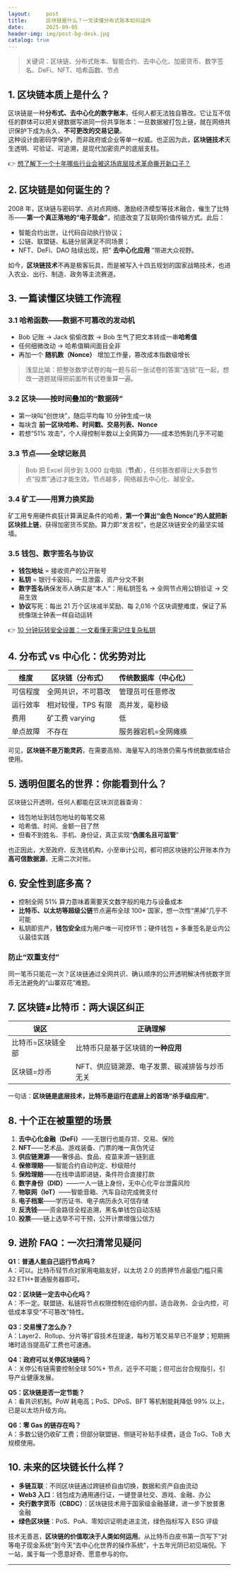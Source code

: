 ```yaml
---
layout:     post
title:      区块链是什么？一文读懂分布式账本如何运作
date:       2025-09-05
header-img: img/post-bg-desk.jpg
catalog: true
---
```


> 关键词：区块链、分布式账本、智能合约、去中心化、加密货币、数字签名、DeFi、NFT、哈希函数、节点

## 1. 区块链本质上是什么？

区块链是一种**分布式、去中心化的数字账本**，任何人都无法独自篡改。它让互不信任的群体可以把关键数据写进同一份共享账本：一旦数据被打包上链，就在网络共识保护下成为永久、**不可更改的交易记录**。  
这种设计由密码学保护，而非政府或企业等单一权威。也正因为此，**区块链技术**天生透明、可验证、可追溯，是现代加密资产的底层支柱。

👉 [想了解下一个十年哪些行业会被这场底层技术革命撕开新口子？](https://okxdog.com/)

## 2. 区块链是如何诞生的？

2008 年，区块链与密码学、点对点网络、激励经济模型等技术融合，催生了比特币——**第一个真正落地的“电子现金”**，彻底改变了互联网价值传输方式。此后：

- 智能合约出世，让代码自动执行协议；
- 公链、联盟链、私链分层满足不同场景；
- NFT、DeFi、DAO 陆续出现，把“ **去中心化应用** ”带进大众视野。

如今，**区块链技术**不再是极客玩具，而是被写入十四五规划的国家战略技术，也进入农业、出行、制造、政务等主流赛道。

## 3. 一篇读懂区块链工作流程

### 3.1 哈希函数——数据不可篡改的发动机

- Bob 记账 → Jack 偷偷改数 → Bob 生气了把文本转成一串**哈希值**  
- 任何细微改动 → 哈希值瞬间面目全非  
- 再加一个 **随机数（Nonce）** 增加工作量，篡改成本指数级增长  

> 浅显比喻：把整张数学试卷的每一题与前一张试卷的答案“连锁”在一起，想改一道题就得把前面所有试卷重算一遍。

### 3.2 区块——按时间叠加的“数据砖”

- 第一块叫“创世块”，随后平均每 10 分钟生成一块  
- 每块含 **前一区块哈希、时间戳、交易列表、Nonce**  
- 若想“51% 攻击”，个人得控制半数以上全网算力——成本恐怖到几乎不可能

### 3.3 节点——全球记账员
> Bob 把 Excel 同步到 3,000 台电脑（**节点**），任何篡改都得让大多数节点“投票”通过才能生效。节点越多，网络越去中心化、越安全。

### 3.4 矿工——用算力换奖励  
矿工用专用硬件疯狂计算满足条件的哈希，**第一个算出“金色 Nonce”的人就把新区块挂上链**，获得加密货币奖励。算力即“发言权”，也是区块链安全的最坚实城墙。

### 3.5 钱包、数字签名与协议
- **钱包地址** = 接收资产的公开账号  
- **私钥** = 银行卡密码，一旦泄露，资产分文不剩  
- **数字签名**确保发币人确实是“本人”：用私钥签名 → 全网节点用公钥验证 → 交易生效  
- **协议**写死：每出 21 万个区块减半奖励、每 2,016 个区块调整难度，保证了系统像瑞士钟表一样自动运转

👉 [10 分钟玩转安全设置：一文看懂无需记住复杂私钥](https://okxdog.com/)

## 4. 分布式 vs 中心化：优劣势对比

| 维度 | 区块链（分布式） | 传统数据库（中心化） |
|---|---|---|
| 可信程度 | 全网共识，不可篡改 | 管理员可任意修改 |
| 运行效率 | 相对较慢，TPS 有限 | 高并发，毫秒级 |
| 费用 | 矿工费 varying | 低 |
| 单点故障 | 不存在 | 服务器宕机=全网瘫痪 |

可见，**区块链不是万能灵药**，在需要高频、海量写入的场景仍需与传统数据库结合使用。

## 5. 透明但匿名的世界：你能看到什么？

区块链公开透明，任何人都能在区块浏览器查询：

- 钱包地址到钱包地址的每笔交易
- 哈希值、时间、金额一目了然  
- 但看不到姓名、手机、身份证，真正实现“**伪匿名且可监管**”

也正因此，大至政府、反洗钱机构，小至审计公司，都可把区块链的公开账本作为**高可信数据源**，无需二次对账。

## 6. 安全性到底多高？

- 控制全网 51% 算力意味着需要天文数字般的电力与设备成本  
- **比特币、以太坊等超级公链**节点遍布全球 100+ 国家，想一次性“黑掉”几乎不可能  
- 私钥即资产，**钱包安全**成为用户唯一可控环节；硬件钱包 + 多重签名是业内公认最佳实践

### 防止“双重支付”
同一笔币只能花一次？区块链通过全网共识、确认顺序的公开透明解决传统数字货币无法避免的“山寨双花”难题。

## 7. 区块链≠比特币：两大误区纠正

| 误区 | 正确理解 |
|---|---|
| 比特币=区块链全部 | 比特币只是基于区块链的**一种应用** |
| 区块链=炒币 | NFT、供应链溯源、电子发票、碳减排皆与炒币无关 |

一句话：**区块链是底层技术，比特币是运行在底层上的首场“杀手级应用”**。

## 8. 十个正在被重塑的场景

1. **去中心化金融（DeFi）**——无银行也能存贷、交易、保险  
2. **NFT**——艺术品、游戏装备、门票的唯一真伪凭证  
3. **供应链溯源**——奢侈品、食品、疫苗来源一链到底  
4. **保修理赔**——智能合约自动判定、秒级赔付  
5. **保险理赔**——在线申请即进链，条件符合直接打款  
6. **数字身份（DID）**——一人一链上身份，无中心化平台泄露风险  
7. **物联网（IoT）**——智能音箱、汽车自动完成微支付  
8. **电子档案**——学历证书、电子病历永久可信存储  
9. **反洗钱**——资金路径全程追溯，黑名单钱包自动冻结  
10. **投票**——链上选举不可干预，公开计票增强公信力  

## 9. 进阶 FAQ：一次扫清常见疑问

**Q1：普通人能自己运行节点吗？**  
A：可以。比特币轻节点对家用电脑友好，以太坊 2.0 的质押节点最低门槛只需 32 ETH+普通服务器即可。

**Q2：区块链一定去中心化吗？**  
A：不一定。联盟链、私链将节点权限控制在组织内部，适合政务、企业内控，可低成本享受“不可篡改”特性。

**Q3：交易慢了怎么办？**  
A：Layer2、Rollup、分片等扩容技术在提速，每秒万笔交易早已不是梦；短期拥堵时适当提高矿工费也可速通。

**Q4：政府可以关停区块链吗？**  
A：关停公有链需要控制全球 50%+ 节点，近乎不可能；但可出台合规指引，引导产业健康发展。

**Q5：区块链是否一定节能？**  
A：看共识机制。PoW 耗电高；PoS、DPoS、BFT 等机制能耗降低 99% 以上，已是以太坊升级方向。

**Q6：零 Gas 的链存在吗？**  
A：多数公链仍收矿工费；但部分联盟链、侧链可补贴手续费，适合 ToG、ToB 大规模使用。

## 10. 未来的区块链长什么样？

- **多链互联**：不同区块链通过跨链桥自由切换，数据和资产自由流动  
- **Web3 入口**：钱包成为通用通行证，一键登录社交、游戏、金融、办公  
- **央行数字货币（CBDC）**：区块链技术用于国家级金融基建，进一步下放普惠金融  
- **绿色区块链**：PoS、PoA、零知识证明走进主流，绿色指标写入 ESG 评级  

技术无善恶，**区块链的价值取决于人类如何运用**。从比特币白皮书第一页写下“对等电子现金系统”到今天“去中心化世界的操作系统”，十五年光阴已初见端倪。下一站，属于每一个愿意好奇、愿意参与的你。

---